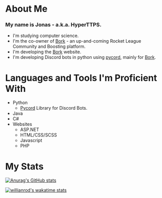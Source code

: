 # About Me
### My name is **Jonas** - a.k.a. **HyperTTPS**.
- I'm studying computer science.
- I'm the co-owner of [Bork][bork-website] - an up-and-coming Rocket League Community and Boosting platform.
- I'm developing the [Bork][bork-website] website.
- I'm developing Discord bots in python using [pycord][pycord-rep], mainly for [Bork][bork-website].

# Languages and Tools I'm Proficient With

- Python
    - [Pycord][pycord-rep] Library for Discord Bots.
- Java
- C#
- Websites
    - ASP.NET
    - HTML/CSS/SCSS
    - Javascript
    - PHP

# My Stats

[![Anurag's GitHub stats](https://github-readme-stats.vercel.app/api?username=HyperTTPS&show_icons=true&include_all_commits=true&count_private=true)](https://github.com/anuraghazra/github-readme-stats)

[![willianrod's wakatime stats](https://github-readme-stats.vercel.app/api/wakatime?username=HyperTTP)](https://github.com/anuraghazra/github-readme-stats)

<!--
**HyperTTPS/HyperTTPS** is a ✨ _special_ ✨ repository because its `README.md` (this file) appears on your GitHub profile.

Here are some ideas to get you started:

- 🔭 I’m currently working on ...
- 🌱 I’m currently learning ...
- 👯 I’m looking to collaborate on ...
- 🤔 I’m looking for help with ...
- 💬 Ask me about ...
- 📫 How to reach me: ...
- 😄 Pronouns: ...
- ⚡ Fun fact: ...
-->

[bork-website]: https://borkofficial.com
[pycord-rep]: https://github.com/Pycord-Development/pycord
